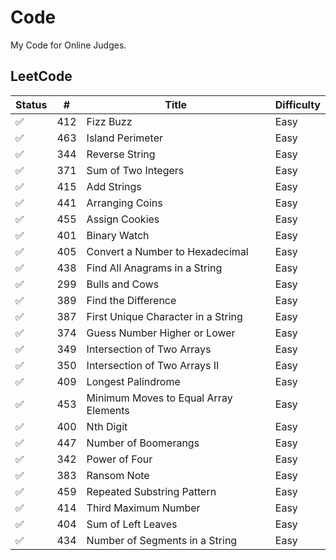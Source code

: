 # Code

My Code for Online Judges.

## LeetCode

Status | # | Title | Difficulty 
---|---|---|---
:white_check_mark: | 412 | Fizz Buzz | Easy
:white_check_mark: | 463 | Island Perimeter | Easy
:white_check_mark: | 344 | Reverse String | Easy
:white_check_mark: | 371 | Sum of Two Integers | Easy
:white_check_mark: | 415 | Add Strings | Easy
:white_check_mark: | 441 | Arranging Coins | Easy
:white_check_mark: | 455 | Assign Cookies | Easy
:white_check_mark: | 401 | Binary Watch | Easy
:white_check_mark: | 405 | Convert a Number to Hexadecimal | Easy
:white_check_mark: | 438 | Find All Anagrams in a String | Easy
:white_check_mark: | 299 | Bulls and Cows | Easy
:white_check_mark: | 389 | Find the Difference | Easy
:white_check_mark: | 387 | First Unique Character in a String | Easy
:white_check_mark: | 374 | Guess Number Higher or Lower | Easy
:white_check_mark: | 349 | Intersection of Two Arrays | Easy
:white_check_mark: | 350 | Intersection of Two Arrays II | Easy
:white_check_mark: | 409 | Longest Palindrome | Easy
:white_check_mark: | 453 | Minimum Moves to Equal Array Elements | Easy
:white_check_mark: | 400 | Nth Digit | Easy
:white_check_mark: | 447 | Number of Boomerangs | Easy
:white_check_mark: | 342 | Power of Four | Easy
:white_check_mark: | 383 | Ransom Note | Easy
:white_check_mark: | 459 | Repeated Substring Pattern | Easy
:white_check_mark: | 414 | Third Maximum Number | Easy
:white_check_mark: | 404 | Sum of Left Leaves | Easy
:white_check_mark: | 434 | Number of Segments in a String | Easy
